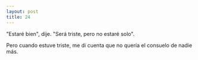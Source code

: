 ```yaml
---
layout: post
title: 24
---
```


"Estaré bien", dije. "Será triste, pero no estaré solo".

Pero cuando estuve triste, me di cuenta que no quería el consuelo de nadie más.
